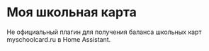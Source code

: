# Моя школьная карта
Не официальный плагин для получения баланса школьных карт myschoolcard.ru в Home Assistant.